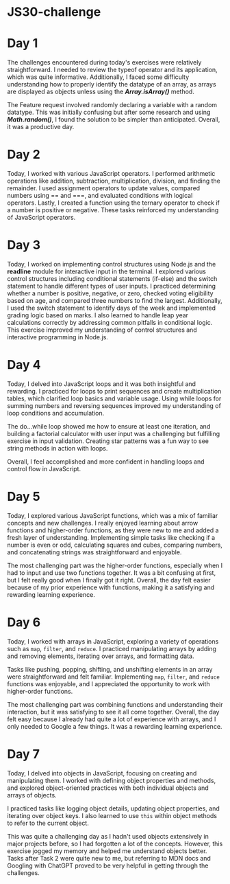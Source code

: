 # JS30-challenge
<h1>Day 1</h1>
<p>The challenges encountered during today's exercises were relatively straightforward. I needed to review the typeof operator and its application, which was quite informative. Additionally, I faced some difficulty understanding how to properly identify the datatype of an array, as arrays are displayed as objects unless using the <b><i>Array.isArray()</i></b> method.

The Feature request involved randomly declaring a variable with a random datatype. This was initially confusing but after some research and using <b><i>Math.random()</i></b>, I found the solution to be simpler than anticipated. Overall, it was a productive day.</p>

<h1>Day 2</h1>
<p>Today, I worked with various JavaScript operators. I performed arithmetic operations like addition, subtraction, multiplication, division, and finding the remainder. I used assignment operators to update values, compared numbers using == and ===, and evaluated conditions with logical operators. Lastly, I created a function using the ternary operator to check if a number is positive or negative. These tasks reinforced my understanding of JavaScript operators.</p>

<h1>Day 3</h1>
<p>Today, I worked on implementing control structures using Node.js and the <b>readline</b> module for interactive input in the terminal. I explored various control structures including conditional statements (if-else) and the switch statement to handle different types of user inputs. I practiced determining whether a number is positive, negative, or zero, checked voting eligibility based on age, and compared three numbers to find the largest. Additionally, I used the switch statement to identify days of the week and implemented grading logic based on marks. I also learned to handle leap year calculations correctly by addressing common pitfalls in conditional logic. This exercise improved my understanding of control structures and interactive programming in Node.js.</p>

<h1>Day 4</h1>
<p>Today, I delved into JavaScript loops and it was both insightful and rewarding. I practiced for loops to print sequences and create multiplication tables, which clarified loop basics and variable usage. Using while loops for summing numbers and reversing sequences improved my understanding of loop conditions and accumulation.

The do...while loop showed me how to ensure at least one iteration, and building a factorial calculator with user input was a challenging but fulfilling exercise in input validation. Creating star patterns was a fun way to see string methods in action with loops.

Overall, I feel accomplished and more confident in handling loops and control flow in JavaScript.</p>

<h1>Day 5</h1>
<p>Today, I explored various JavaScript functions, which was a mix of familiar concepts and new challenges. I really enjoyed learning about arrow functions and higher-order functions, as they were new to me and added a fresh layer of understanding. Implementing simple tasks like checking if a number is even or odd, calculating squares and cubes, comparing numbers, and concatenating strings was straightforward and enjoyable.

The most challenging part was the higher-order functions, especially when I had to input and use two functions together. It was a bit confusing at first, but I felt really good when I finally got it right. Overall, the day felt easier because of my prior experience with functions, making it a satisfying and rewarding learning experience.</p>

<h1>Day 6</h1>
<p>Today, I worked with arrays in JavaScript, exploring a variety of operations such as <code>map</code>, <code>filter</code>, and <code>reduce</code>. I practiced manipulating arrays by adding and removing elements, iterating over arrays, and formatting data.

Tasks like pushing, popping, shifting, and unshifting elements in an array were straightforward and felt familiar. Implementing <code>map</code>, <code>filter</code>, and <code>reduce</code> functions was enjoyable, and I appreciated the opportunity to work with higher-order functions.

The most challenging part was combining functions and understanding their interaction, but it was satisfying to see it all come together. Overall, the day felt easy because I already had quite a lot of experience with arrays, and I only needed to Google a few things. It was a rewarding learning experience.</p>

<h1>Day 7</h1>
<p>Today, I delved into objects in JavaScript, focusing on creating and manipulating them. I worked with defining object properties and methods, and explored object-oriented practices with both individual objects and arrays of objects.

I practiced tasks like logging object details, updating object properties, and iterating over object keys. I also learned to use <code>this</code> within object methods to refer to the current object.

This was quite a challenging day as I hadn't used objects extensively in major projects before, so I had forgotten a lot of the concepts. However, this exercise jogged my memory and helped me understand objects better. Tasks after Task 2 were quite new to me, but referring to MDN docs and Googling with ChatGPT proved to be very helpful in getting through the challenges.</p>